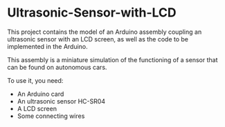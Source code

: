 # Ultrasonic-Sensor-with-LCD
This project contains the model of an Arduino assembly coupling an ultrasonic sensor with an LCD screen, 
as well as the code to be implemented in the Arduino. 

This assembly is a miniature simulation of the functioning of a sensor that can be found on autonomous cars.

To use it, you need:
- An Arduino card
- An ultrasonic sensor HC-SR04
- A LCD screen
- Some connecting wires
